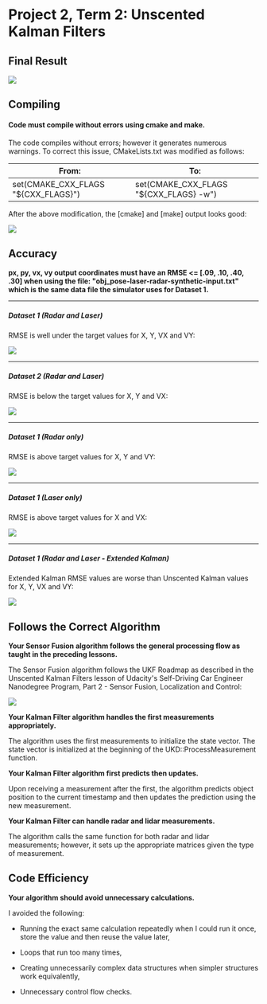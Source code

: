 Project 2, Term 2: Unscented Kalman Filters
=======================

Final Result
------------

![](media/Unscented_Kalman.gif)

Compiling
---------

#### Code must compile without errors using cmake and make.

The code compiles without errors; however it generates numerous warnings. To correct this issue, CMakeLists.txt was modified as follows:

| From:                                | To:                                     |
|--------------------------------------|-----------------------------------------|
| set(CMAKE_CXX_FLAGS "\${CXX_FLAGS}") | set(CMAKE_CXX_FLAGS "\${CXX_FLAGS} -w") |

After the above modification, the [cmake] and [make] output looks good:

![](media/Compile.png)

Accuracy
--------

**px, py, vx, vy output coordinates must have an RMSE \<= [.09, .10, .40, .30]
when using the file: "obj_pose-laser-radar-synthetic-input.txt" which is the
same data file the simulator uses for Dataset 1.**

-------------------
##### Dataset 1 (Radar and Laser)
RMSE is well under the target values for X, Y, VX and VY:

![](media/RMSE1.png)

-------------------
##### Dataset 2 (Radar and Laser)
RMSE is below the target values for X, Y and VX:

![](media/RMSE2.png)

-------------------
##### Dataset 1 (Radar only)
RMSE is above target values for X, Y and VY:

![](media/RMSE1Radar.png)

-------------------
##### Dataset 1 (Laser only)
RMSE is above target values for X and VX:

![](media/RMSE1Laser.png)

-------------------
##### Dataset 1 (Radar and Laser - Extended Kalman)
Extended Kalman RMSE values are worse than Unscented Kalman values for X, Y, VX and VY:

![](media/RMSE1Ext.png)

Follows the Correct Algorithm
-----------------------------

**Your Sensor Fusion algorithm follows the general processing flow as taught in
the preceding lessons.**

The Sensor Fusion algorithm follows the UKF Roadmap as described in the Unscented Kalman Filters lesson of Udacity's Self-Driving Car Engineer Nanodegree Program, Part 2 -  Sensor Fusion, Localization and Control:

![](media/UKF_Roadmap.png)

**Your Kalman Filter algorithm handles the first measurements appropriately.**

The algorithm uses the first measurements to initialize the state vector. The state vector is initialized at the beginning of the UKD::ProcessMeasurement function.

**Your Kalman Filter algorithm first predicts then updates.**

Upon receiving a measurement after the first, the algorithm predicts object
position to the current timestamp and then updates the prediction using the new
measurement.

**Your Kalman Filter can handle radar and lidar measurements.**

The algorithm calls the same function for both radar and lidar measurements; however, it sets up the appropriate matrices given the type of measurement.

Code Efficiency
---------------

**Your algorithm should avoid unnecessary calculations.**

I avoided the following:

-   Running the exact same calculation repeatedly when I could run it once,
    store the value and then reuse the value later,

-   Loops that run too many times,

-   Creating unnecessarily complex data structures when simpler structures work
    equivalently,

-   Unnecessary control flow checks.
